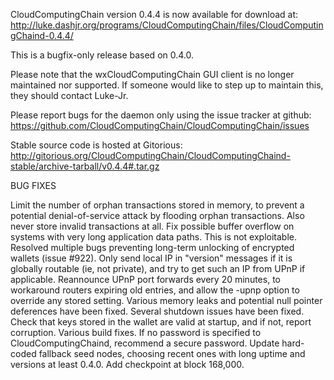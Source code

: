 CloudComputingChain version 0.4.4 is now available for download at:
http://luke.dashjr.org/programs/CloudComputingChain/files/CloudComputingChaind-0.4.4/

This is a bugfix-only release based on 0.4.0.

Please note that the wxCloudComputingChain GUI client is no longer maintained nor supported. If someone would like to step up to maintain this, they should contact Luke-Jr.

Please report bugs for the daemon only using the issue tracker at github:
https://github.com/CloudComputingChain/CloudComputingChain/issues

Stable source code is hosted at Gitorious:
http://gitorious.org/CloudComputingChain/CloudComputingChaind-stable/archive-tarball/v0.4.4#.tar.gz

BUG FIXES

Limit the number of orphan transactions stored in memory, to prevent a potential denial-of-service attack by flooding orphan transactions. Also never store invalid transactions at all.
Fix possible buffer overflow on systems with very long application data paths. This is not exploitable.
Resolved multiple bugs preventing long-term unlocking of encrypted wallets (issue #922).
Only send local IP in "version" messages if it is globally routable (ie, not private), and try to get such an IP from UPnP if applicable.
Reannounce UPnP port forwards every 20 minutes, to workaround routers expiring old entries, and allow the -upnp option to override any stored setting.
Various memory leaks and potential null pointer deferences have been
fixed.
Several shutdown issues have been fixed.
Check that keys stored in the wallet are valid at startup, and if not,
report corruption.
Various build fixes.
If no password is specified to CloudComputingChaind, recommend a secure password.
Update hard-coded fallback seed nodes, choosing recent ones with long uptime and versions at least 0.4.0.
Add checkpoint at block 168,000.

